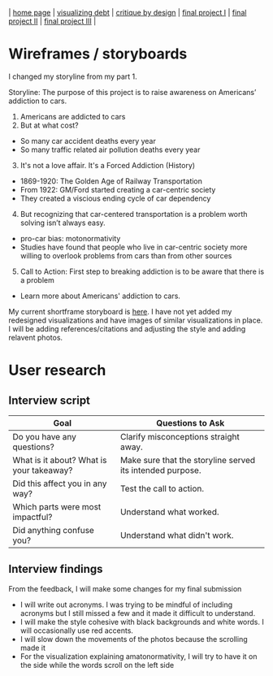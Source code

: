 | [home page](https://cmustudent.github.io/tswd-portfolio-templates/) | [visualizing debt](visualizing-government-debt) | [critique by design](critique-by-design) | [final project I](final-project-part-one) | [final project II](final-project-part-two) | [final project III](final-project-part-three) |

# Wireframes / storyboards
I changed my storyline from my part 1. 

Storyline: The purpose of this project is to raise awareness on Americans’ addiction to cars. 
1. Americans are addicted to cars 
2. But at what cost? 
  - So many car accident deaths every year
  - So many traffic related air pollution deaths every year
3. It's not a love affair. It's a Forced Addiction (History)
  - 1869-1920: The Golden Age of Railway Transportation
  - From 1922: GM/Ford started creating a car-centric society 
  - They created a viscious ending cycle of car dependency
4. But recognizing that car-centered transportation is a problem worth solving isn’t always easy.
  - pro-car bias: motonormativity
  - Studies have found that people who live in car-centric society more willing to overlook problems from cars than from other sources
5. Call to Action: First step to breaking addiction is to be aware that there is a problem 
  - Learn more about Americans' addiction to cars.


My current shortframe storyboard is [here](https://preview.shorthand.com/f1JsROPJZygw70wd). I have not yet added my redesigned visualizations and have images of similar visualizations in place. I will be adding references/citations and adjusting the style and adding relavent photos. 

# User research 

## Interview script

| Goal | Questions to Ask |
|------|------------------|
| Do you have any questions? | Clarify misconceptions straight away.|
| What is it about? What is your takeaway? | Make sure that the storyline served its intended purpose. |
| Did this affect you in any way? | Test the call to action.  |
| Which parts were most impactful? | Understand what worked.  |
| Did anything confuse you? | Understand what didn't work.  |


## Interview findings
From the feedback, I will make some changes for my final submission
- I will write out acronyms. I was trying to be mindful of including acronyms but I still missed a few and it made it difficult to understand. 
- I will make the style cohesive with black backgrounds and white words. I will occasionally use red accents. 
- I will slow down the movements of the photos because the scrolling made it 
- For the visualization explaining amatonormativity, I will try to have it on the side while the words scroll on the left side


